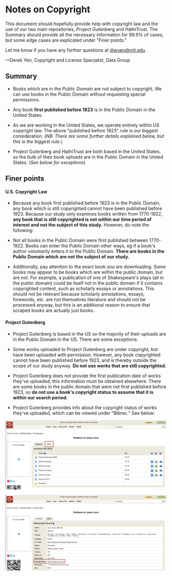 # Notes on Copyright 

This document should hopefully provide help with copyright law and the use of our two main 
repositories, Project Gutenberg and HathiTrust. The Summary should provide all the necessary 
information for 99.9% of cases, but some edge cases are explicated under "Finer points."

Let me know if you have any further questions at djwyen@mit.edu .

—Derek Yen, Copyright and License Specialist, Data Group

## Summary

* Books which are in the *Public Domain* are not subject to copyright. We can use books in the 
Public Domain without requesting special permissions.

* Any book **first published before 1923** is in the Public Domain in the United States.

* As we are working in the United States, we operate entirely within US copyright law. The above "published before 1923" rule is our 
biggest consideration. (*NB: There are some further details explained below, but this is the 
biggest rule.*)

* Project Gutenberg and HathiTrust are both based in the United States, so the bulk of their book
 uploads are in the Public Domain in the United States. (*See below for exceptions*)


## Finer points

#### U.S. Copyright Law

* Because any book first published before 1923 is in the Public Domain, any book which is still 
copyrighted cannot have been published before 1923. Because our study only examines books written
 from 1770-1922, **any book that is still copyrighted is not within our time period of interest and 
 not the subject of this study.** However, do note the following:

* Not all books in the Public Domain were first published 
between 1770-1922. Books can enter the Public Domain other ways, eg if  a book's author 
voluntarily enters it to the Public Domain. **There are books in the Public Domain which are not 
the subject of our study.**

* Additionally, pay attention to the exact book you are downloading. Some books may appear to be 
books which are within the public domain, but are not. For example, a publication of one of 
Shakespeare's plays (all in the public domain) could be itself not in the public domain if it 
contains copyrighted content, such as scholarly essays or annotations. This should not be 
relevant because scholarly annotations, essays, forewords, etc. are not themselves literature and
 should not be processed anyway, but this is an additional reason to ensure that scraped books 
 are actually just books.

 
#### Project Gutenberg

* Project Gutenberg is based in the US so the majority of their uploads are in the Public Domain 
in the US. There are some exceptions.

* Some works uploaded to Project Gutenberg are under copyright, but have been uploaded with 
permission. However, any book copyrighted cannot have been published before 1923, and is 
thereby outside the scope of our study anyway. **Do not use works that are still copyrighted.**

* Project Gutenberg does not provide the first publication date of works they've 
uploaded; this information must be obtained elsewhere. There are 
some books in the public domain that were not first published before 1923, so **do not use a book's 
copyright status to assume that it is within our search period.**

* Project Gutenberg provides info about the copyright status of works they've uploaded, which can
 be viewed under "Bibrec." See  below:
 
 ![](copyright_info_gutenberg1.png "Viewing Bibrec on Project Gutenberg")
 
 ![](copyright_info_gutenberg2.png "Viewing Copyright Status under Bibrec on Project Gutenberg")
